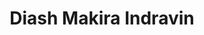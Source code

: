 ---
created_at: '2012-09-27T16:59:08Z'
id: Diash Makira Indravin
links:
  category:
  - Köttmånglare
  - Neromenzer
  - Officiella karaktärer
  - Silverskäran
  - Thalasker
  - Work in progress
title: Diash Makira Indravin
---